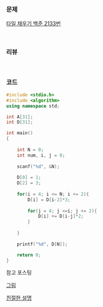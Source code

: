 ### 문제

[타일 채우기 백준 2133번](https://www.acmicpc.net/problem/2133)

</br>

### 리뷰



</br>

###  **코드**

```c++
#include <stdio.h>
#include <algorithm>
using namespace std;

int A[31];
int D[31];

int main()
{
 
	int N = 0;
	int num, i, j = 0; 
	
	scanf("%d", &N);
 
 	D[0] = 1; 
	D[2] = 3; 
	
	for(i = 4; i <= N; i += 2){
		D[i] = D[i-2]*3;
		
		for(j = 4; j <=i; j += 2){
			D[i] += D[i-j]*2;
		}
		
	}
	
	printf("%d", D[N]);

	return 0;
}
```

참고 포스팅 

[그림](https://kibbomi.tistory.com/71)

[친절한 설명](https://jaimemin.tistory.com/330)

